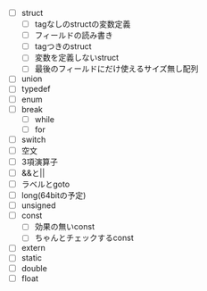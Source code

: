 * [ ] struct
    * [ ] tagなしのstructの変数定義
    * [ ] フィールドの読み書き
    * [ ] tagつきのstruct
    * [ ] 変数を定義しないstruct
    * [ ] 最後のフィールドにだけ使えるサイズ無し配列
* [ ] union
* [ ] typedef
* [ ] enum
* [ ] break
    * [ ] while
    * [ ] for
* [ ] switch
* [ ] 空文
* [ ] 3項演算子
* [ ] &&と||
* [ ] ラベルとgoto
* [ ] long(64bitの予定)
* [ ] unsigned
* [ ] const
    * [ ] 効果の無いconst
    * [ ] ちゃんとチェックするconst
* [ ] extern
* [ ] static
* [ ] double
* [ ] float
